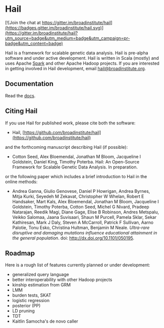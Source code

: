 # Hail

[![Join the chat at https://gitter.im/broadinstitute/hail](https://badges.gitter.im/broadinstitute/hail.svg)](https://gitter.im/broadinstitute/hail?utm_source=badge&utm_medium=badge&utm_campaign=pr-badge&utm_content=badge)

Hail is a framework for scalable genetic data analysis.  Hail is
pre-alpha software and under active development.  Hail is written in
Scala (mostly) and uses Apache [Spark](http://spark.apache.org/) and
other Apache Hadoop projects.  If you are interested in getting
involved in Hail development, email hail@broadinstitute.org.

## Documentation

Read the [docs](https://hail.is/docs/).

## Citing Hail

If you use Hail for published work, please cite both the software:

 - Hail, [https://github.com/broadinstitute/hail](https://github.com/broadinstitute/hail)

and the forthcoming manuscript describing Hail (if possible):

 - Cotton Seed, Alex Bloemendal, Jonathan M Bloom, Jacqueline I Goldstein, Daniel King, Timothy Poterba.  Hail: An Open-Source Framework for Scalable Genetic Data Analysis.  In preparation.

or the following paper which includes a brief introduction to Hail in the online methods:

 - Andrea Ganna, Giulio Genovese, Daniel P Howrigan, Andrea Byrnes, Mitja Kurki, Seyedeh M Zekavat, Christopher W Whelan, Robert E Handsaker, Mart Kals, Alex Bloemendal, Jonathan M Bloom, Jacqueline I Goldstein, Timothy Poterba, Cotton Seed, Michel G Nivard, Pradeep Natarajan, Reedik Magi, Diane Gage, Elise B Robinson, Andres Metspalu, Veikko Salomaa, Jaana Suvisaari, Shaun M Purcell, Pamela Sklar, Sekar Kathiresan, Mark J Daly, Steven A McCarroll, Patrick F Sullivan, Aarno Palotie, Tonu Esko, Christina Hultman, Benjamin M Neale. _Ultra-rare disruptive and damaging mutations influence educational attainment in the general population_.  doi: http://dx.doi.org/10.1101/050195.

## Roadmap


Here is a rough list of features currently planned or under
development:

 - generalized query language
 - better interoperability with other Hadoop projects
 - kinship estimation from GRM
 - LMM
 - burden tests, SKAT
 - logistic regression
 - posterior (PP)
 - LD pruning
 - TDT
 - Kaitlin Samocha's de novo caller
